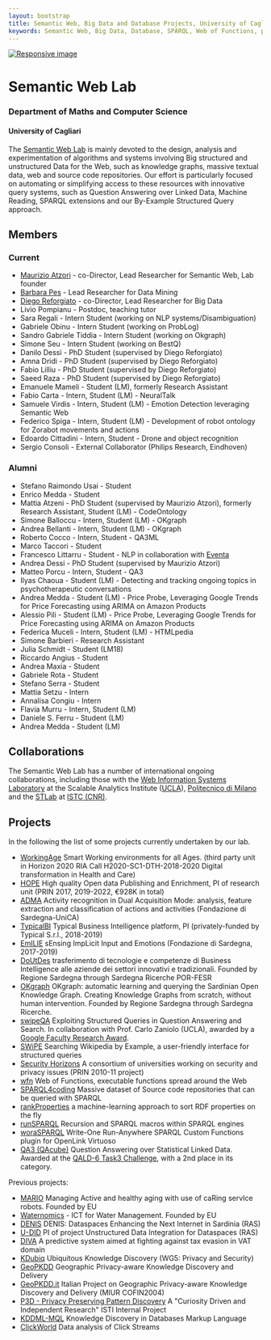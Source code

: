 ```yaml
---
layout: bootstrap
title: Semantic Web, Big Data and Database Projects, University of Cagliari, Italy
keywords: Semantic Web, Big Data, Database, SPARQL, Web of Functions, projects, research, Maurizio Atzori
---
```


<div class="row">
			<div class="col-sm-2">
				<a href="http://lod-cloud.net/versions/2014-08-30/lod-cloud.svg"><img src="http://lod-cloud.net/versions/2014-08-30/lod-cloud.svg" class="img-responsive img-rounded center-block" alt="Responsive image"></a>	
			</div>
 			<div class="col-sm-10">
				<h1 class="text-center"> <b>Semantic Web Lab</b></h1>
				<h3 class="text-center">Department of Maths and Computer Science</h3>
				<h4 class="text-center">University of Cagliari</h4>
			</div>
</div>

The [Semantic Web Lab](http://webofcode.org/lab/) is mainly devoted to the design, analysis and experimentation of algorithms and systems involving Big structured and unstructured Data for the Web, such as knowledge graphs, massive textual data, web and source code repositories.
Our effort is particularly focused on automating or simplifying access to these resources with innovative query systems, such as Question Answering over Linked Data, Machine Reading, SPARQL extensions and our By-Example Structured Query approach.



Members
------

### Current

 - [Maurizio Atzori](http://swlab.unica.it/atzori) - co-Director, Lead Researcher for Semantic Web, Lab founder
 - [Barbara Pes](http://people.unica.it/barbarapes/) - Lead Researcher for Data Mining
 - [Diego Reforgiato](http://swlab.unica.it/reforgiato) - co-Director, Lead Researcher for Big Data
 - Livio Pompianu - Postdoc, teaching tutor
 - Sara Regali - Intern Student (working on NLP systems/Disambiguation)
 - Gabriele Obinu - Intern Student (working on ProbLog)
 - Sandro Gabriele Tiddia - Intern Student (working on Okgraph)
 - Simone Seu - Intern Student (working on BestQ)
 - Danilo Dessì - PhD Student (supervised by Diego Reforgiato)
 - Amna Dridi - PhD Student (supervised by Diego Reforgiato)
 - Fabio Lilliu - PhD Student (supervised by Diego Reforgiato)
 - Saeed Raza - PhD Student (supervised by Diego Reforgiato)
 - Emanuele Mameli - Student (LM), formerly Research Assistant
 - Fabio Carta - Intern, Student (LM) - NeuralTalk
 - Samuele Virdis - Intern, Student (LM) - Emotion Detection leveraging Semantic Web
 - Federico Spiga - Intern, Student (LM) - Development of robot ontology for Zorabot movements and actions
 - Edoardo Cittadini - Intern, Student - Drone and object recognition
 - Sergio Consoli - External Collaborator (Philips Research, Eindhoven)
  
### Alumni

 - Stefano Raimondo Usai - Student
 - Enrico Medda - Student
 - Mattia Atzeni - PhD Student (supervised by Maurizio Atzori), formerly Research Assistant, Student (LM) - CodeOntology
 - Simone Balloccu - Intern, Student (LM) - OKgraph
 - Andrea Bellanti - Intern, Student (LM) - OKgraph
 - Roberto Cocco - Intern, Student - QA3ML
 - Marco Taccori - Student
 - Francesco Littarru - Student - NLP in collaboration with [Eventa](https://www.eventa.it/)
 - Andrea Dessi - PhD Student (supervised by Maurizio Atzori)
 - Matteo Porcu - Intern, Student - QA3
 - Ilyas Chaoua - Student (LM) - Detecting and tracking ongoing topics in psychotherapeutic conversations
 - Andrea Medda - Student (LM) - Price Probe, Leveraging Google Trends for Price Forecasting using ARIMA on Amazon Products
 - Alessio Pili - Student (LM) - Price Probe, Leveraging Google Trends for Price Forecasting using ARIMA on Amazon Products
 - Federica Muceli - Intern, Student (LM) - HTMLpedia
 - Simone Barbieri - Research Assistant
 - Julia Schmidt - Student (LM18)
 - Riccardo Angius - Student
 - Andrea Maxia - Student
 - Gabriele Rota - Student
 - Stefano Serra - Student
 - Mattia Setzu - Intern
 - Annalisa Congiu - Intern
 - Flavia Murru - Intern, Student (LM)
 - Daniele S. Ferru - Student (LM)
 - Andrea Medda - Student (LM) 

Collaborations
--------
The Semantic Web Lab has a number of international ongoing collaborations, including those with the [Web Information Systems Laboratory](http://wis.cs.ucla.edu/wis/) at the Scalable Analytics Institute ([UCLA](http://www.cs.ucla.edu/)), [Politecnico di Milano](https://www.deib.polimi.it/ita/home) and the [STLab](http://stlab.istc.cnr.it/) at [ISTC (CNR)](http://istc.cnr.it/).

Projects
--------
In the following the list of some projects currently undertaken by our lab.

 - [WorkingAge]() Smart Working environments for all Ages. (third party unit in Horizon 2020 RIA Call H2020-SC1-DTH-2018-2020 Digital transformation in Health and Care)
 - [HOPE]() High quality Open data Publishing and Enrichment, PI of research unit (PRIN 2017, 2019-2022, €928K in total) 
 - [ADMA]() Activity recognition in Dual Acquisition Mode: analysis, feature extraction and classification of actions and activities (Fondazione di Sardegna-UniCA)
 - [TypicalBI]() Typical Business Intelligence platform, PI (privately-funded by Typical S.r.l., 2018-2019)
 - [EmILIE]() sEnsing ImpLicit Input and Emotions (Fondazione di Sardegna, 2017-2019)
 - [DoUtDes]() trasferimento di tecnologie e competenze di Business Intelligence alle aziende dei settori innovativi e tradizionali. Founded by Regione Sardegna through Sardegna Ricerche POR-FESR
 - [OKgraph]() OKgraph: automatic learning and querying the Sardinian Open Knowledge Graph. Creating Knowledge Graphs from scratch, without human intervention. Founded by Regione Sardegna through Sardegna Ricerche.  
 - [swipeQA]() Exploiting Structured Queries in Question Answering and Search. In collaboration with Prof. Carlo Zaniolo (UCLA), awarded by a [Google Faculty Research Award](http://googleresearch.blogspot.com/2015/02/google-faculty-research-awards-winter.html).
 - [SWiPE](http://atzori.webofcode.org/projects/swipe) Searching Wikipedia by Example, a user-friendly interface for structured queries
 - [Security Horizons](http://atzori.webofcode.org/projects/http://tcs.unica.it/projects/security-horizons) A consortium of universities working on security and privacy issues (PRIN 2010-11 project)
 - [wfn](wfn) Web of Functions, executable functions spread around the Web
 - [SPARQL4coding](http://atzori.webofcode.org/projects/SPARQL4coding) Massive dataset of Source code repositories that can be queried with SPARQL
 - [rankProperties](http://atzori.webofcode.org/projects/rankProperties) a machine-learning approach to sort RDF properties on the fly
 - [runSPARQL](http://atzori.webofcode.org/projects/runSPARQL) Recursion and SPARQL macros within SPARQL engines
 - [woraSPARQL](http://atzori.webofcode.org/projects/woraSPARQL) Write-One Run-Anywhere SPARQL Custom Functions plugin for OpenLink Virtuoso
 - [QA3 (QAcube)](http://qa3.link) Question Answering over Statistical Linked Data. Awarded at the [QALD-6 Task3 Challenge](http://qald.sebastianwalter.org/index.php?x=challenge&q=6), with a 2nd place in its category. 
 
Previous projects:

 - [MARIO](http://mario-project.eu) Managing Active and healthy aging with use of caRing servIce robots. Founded by EU
 - [Waternomics](http://waternomics.eu) - ICT for Water Management. Founded by EU
 - [DENIS]() 
DENIS: Dataspaces Enhancing the Next Internet in Sardinia (RAS)
 - [U-DID]()
PI of project Unstructured Data Integration for Dataspaces (RAS)
 - [DIVA](http://kdd.isti.cnr.it/project/diva)
A predictive system aimed at fighting against tax evasion in VAT domain
 - [KDubiq](http://www.kdubiq.org/kdubiq/control/research_areas#wg5)
Ubiquitous Knowledge Discovery (WG5: Privacy and Security)
 - [GeoPKDD](http://www.geopkdd.eu/)
Geographic Privacy-aware Knowledge Discovery and Delivery
 - [GeoPKDD.it](http://geopkdd.di.unipi.it/)
Italian Project on Geographic Privacy-aware Knowledge Discovery and Delivery (MIUR COFIN2004)
 - [P3D - Privacy Preserving Pattern Discovery](http://www-kdd.isti.cnr.it/p3d/)
A "Curiosity Driven and Independent Research" ISTI Internal Project
 - [KDDML-MQL](http://kdd.di.unipi.it/kddml/)
Knowledge Discovery in Databases Markup Language
 - [ClickWorld]()
Data analysis of Click Streams


